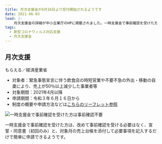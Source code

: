 ```yaml
---
title: 月次支援金が6月16日より受付開始されるようです
date: 2021-06-03
lead: |-
    月次支援金の詳細が中小企業庁のHPに掲載されました。一時支援金で事前確認を受けた方は、申請が簡単にできるようです。
tags:
  - 新型コロナウィルス対応支援
  - 月次支援金
---
```

## 月次支援

もらえる／経済産業省

<panel text="個人事業者等" number="10" unit="万円" note="最大"></panel>

<panel text="中小法人" number="20" unit="万円" note="最大"></panel>

- 対象者：緊急事態宣言に伴う飲食店の時短営業や不要不急の外出・移動の自粛により、売上が50％以上減少した事業者等
- 対象期間：2021年4月以降
- 申請期間：令和３年６月１６日から
- 制度の概要や申請方法などは[こちらのリーフレット参照](https://www.meti.go.jp/covid-19/getsuji_shien/pdf/leaflet.pdf)

![一時支援金で事前確認を受けた方は事前確認不要](../../images/monthshelps2.png)

一時支援金で事前確認を受けた方は、改めて事前確認を受ける必要はなく、宣誓・同意書（初回のみ）と、対象月の売上台帳を添付して必要事項を記入するだけで簡単に申請できるようです。
